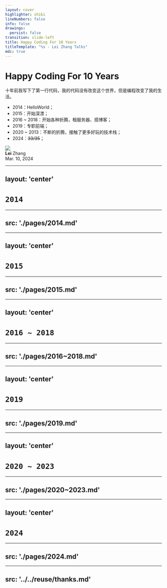```yaml
---
layout: cover
highlighter: shiki
lineNumbers: false
info: false
drawings:
  persist: false
transition: slide-left
title: Happy Coding For 10 Years
titleTemplate: "%s - Lei Zhang Talks"
mdc: true
---
```


# Happy Coding For 10 Years

十年前我写下了第一行代码，我的代码没有改变这个世界，但是编程改变了我的生活。

- 2014：HelloWorld；
- 2015：开始深漂；
- 2016 ~ 2018：开始各种折腾，租服务器、搭博客；
- 2019：专职前端；
- 2020 ~ 2013：不断的折腾，接触了更多好玩的技术栈；
- 2024：~~33/35~~；

<div class="abs-bl mx-14 my-12 flex items-center">
  <img src="https://www.lovchun.com/images/avatar.webp" class="rounded-full h-8">
  <div class="ml-3 flex flex-col text-left">
    <div><b>Lei</b> Zhang</div>
    <div class="text-sm opacity-50">Mar. 10, 2024</div>
  </div>
</div>

---
layout: 'center'
---

# `2014`

---
src: './pages/2014.md'
---

---
layout: 'center'
---

# `2015`

---
src: './pages/2015.md'
---

---
layout: 'center'
---

# `2016 ~ 2018`

---
src: './pages/2016~2018.md'
---

---
layout: 'center'
---

# `2019`

---
src: './pages/2019.md'
---

---
layout: 'center'
---

# `2020 ~ 2023`

---
src: './pages/2020~2023.md'
---

---
layout: 'center'
---

# `2024`

---
src: './pages/2024.md'
---

---
src: '../../reuse/thanks.md'
---